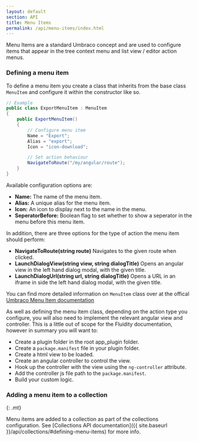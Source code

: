 ```yaml
---
layout: default
section: API
title: Menu Items
permalink: /api/menu-items/index.html
---
```


Menu Items are a standard Umbraco concept and are used to configure items that appear in the tree context menu and list view / editor action menus.

### Defining a menu item

To define a menu item you create a class that inherits from the base class `MenuItem` and configure it within the constructor like so.

````csharp
// Example
public class ExportMenuItem : MenuItem
{
    public ExportMenuItem()
    {
        // Configure menu item
        Name = "Export";
        Alias = "export";
        Icon = "icon-download";

        // Set action behaviour
        NavigateToRoute("/my/angular/route");
    }    
}
````

Available configuration options are:

* **Name:** The name of the menu item.
* **Alias:** A unique alias for the menu item.
* **Icon:** An icon to display next to the name in the menu.
* **SeperatorBefore:** Boolean flag to set whether to show a seperator in the menu before this menu item.

In addition, there are three options for the type of action the menu item should perform:

* **NavigateToRoute(string route)** Navigates to the given route when clicked.
* **LaunchDialogView(string view, string dialogTitle)** Opens an angular view in the left hand dialog modal, with the given title.
* **LaunchDialogUrl(string url, string dialogTitle)** Opens a URL in an iframe in side the left hand dialog modal, with the given title.

You can find more detailed information on `MenuItem` class over at the offical [Umbraco Menu Item documentation](https://our.umbraco.org/apidocs/csharp/api/Umbraco.Web.Models.Trees.MenuItem.html)

As well as defining the menu item class, depending on the action type you configure, you will also need to implement the relevant angular view and controller. This is a little out of scope for the Fluidity documentation, however in summary you will want to:

* Create a plugin folder in the root app_plugin folder.
* Create a `package.manifest` file in your plugin folder.
* Create a html view to be loaded.
* Create an angular controller to control the view.
* Hook up the controller with the view using the `ng-controller` attribute.
* Add the controller js file path to the `package.manifest`.
* Build your custom logic.

### Adding a menu item to a collection
{: .mt}

Menu items are added to a collection as part of the collections configuration. See [Collections API documentation]({{ site.baseurl }}/api/collections/#defining-menu-items) for more info.